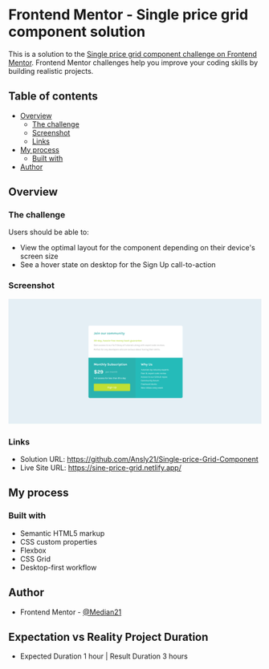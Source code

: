 # Frontend Mentor - Single price grid component solution

This is a solution to the [Single price grid component challenge on Frontend Mentor](https://www.frontendmentor.io/solutions/single-price-grid-component-CLPWJRMvgp). Frontend Mentor challenges help you improve your coding skills by building realistic projects. 

## Table of contents

- [Overview](#overview)
  - [The challenge](#the-challenge)
  - [Screenshot](#screenshot)
  - [Links](#links)
- [My process](#my-process)
  - [Built with](#built-with)
- [Author](#author)


## Overview

### The challenge

Users should be able to:

- View the optimal layout for the component depending on their device's screen size
- See a hover state on desktop for the Sign Up call-to-action

### Screenshot
![](/design/completed_design.png)


### Links

- Solution URL: https://github.com/Ansly21/Single-price-Grid-Component
- Live Site URL: https://sine-price-grid.netlify.app/

## My process

### Built with

- Semantic HTML5 markup
- CSS custom properties
- Flexbox
- CSS Grid
- Desktop-first workflow

## Author

- Frontend Mentor - [@Median21](https://www.frontendmentor.io/profile/Median21)


## Expectation vs Reality Project Duration

- Expected Duration 1 hour | Result Duration 3 hours